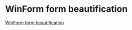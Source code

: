 # WinForm form beautification
[WinForm form beautification](https://aiwithcloud.com/2022/09/19/winform_form_beautification/)